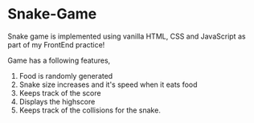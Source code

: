 # Snake-Game
Snake game is implemented using vanilla HTML, CSS and JavaScript as part of my FrontEnd practice!

Game has a following features,
1. Food is randomly generated
2. Snake size increases and it's speed when it eats food
3. Keeps track of the score
4. Displays the highscore
5. Keeps track of the collisions for the snake.

